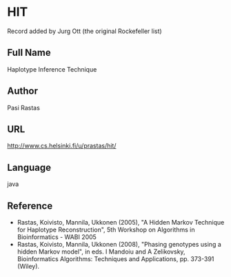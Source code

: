 # HIT
Record added by Jurg Ott (the original Rockefeller list)

## Full Name
Haplotype Inference Technique

## Author
Pasi Rastas

## URL
http://www.cs.helsinki.fi/u/prastas/hit/

## Language
java

## Reference
* Rastas, Koivisto, Mannila, Ukkonen (2005), "A Hidden Markov Technique for Haplotype Reconstruction", 5th Workshop on Algorithms in Bioinformatics - WABI 2005
* Rastas, Koivisto, Mannila, Ukkonen (2008), "Phasing genotypes using a hidden Markov model", in eds. I Mandoiu and A Zelikovsky, Bioinformatics Algorithms: Techniques and Applications, pp. 373-391 (Wiley).
